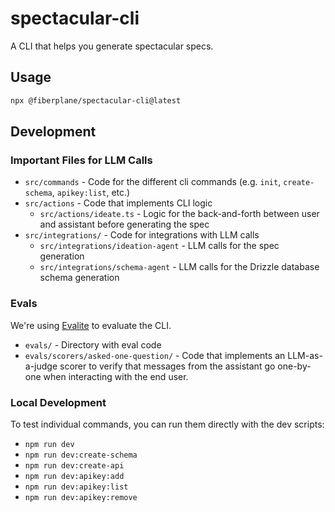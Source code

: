 # spectacular-cli

A CLI that helps you generate spectacular specs.

## Usage

```bash
npx @fiberplane/spectacular-cli@latest
```

## Development

### Important Files for LLM Calls

- `src/commands` - Code for the different cli commands (e.g. `init`, `create-schema`, `apikey:list`, etc.)
- `src/actions` - Code that implements CLI logic
  - `src/actions/ideate.ts` - Logic for the back-and-forth between user and assistant before generating the spec
- `src/integrations/` - Code for integrations with LLM calls
  - `src/integrations/ideation-agent` - LLM calls for the spec generation
  - `src/integrations/schema-agent` - LLM calls for the Drizzle database schema generation

### Evals

We're using [Evalite](https://evalite.dev/) to evaluate the CLI.

- `evals/` - Directory with eval code
- `evals/scorers/asked-one-question/` - Code that implements an LLM-as-a-judge scorer to verify that messages from the assistant go one-by-one when interacting with the end user.

### Local Development

To test individual commands, you can run them directly with the dev scripts:

- `npm run dev`
- `npm run dev:create-schema`
- `npm run dev:create-api`
- `npm run dev:apikey:add`
- `npm run dev:apikey:list`
- `npm run dev:apikey:remove`
